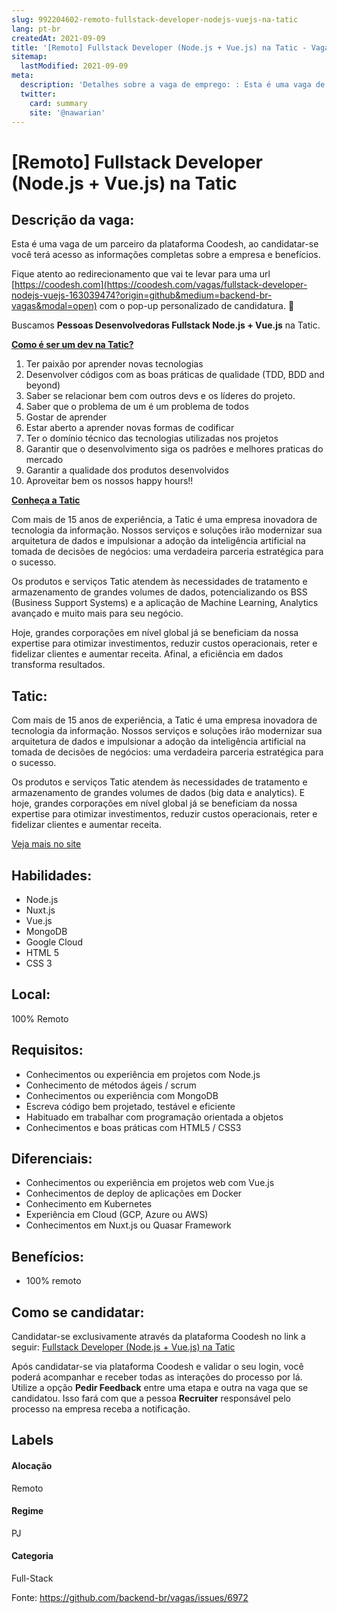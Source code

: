 ```yaml
---
slug: 992204602-remoto-fullstack-developer-nodejs-vuejs-na-tatic
lang: pt-br
createdAt: 2021-09-09
title: '[Remoto] Fullstack Developer (Node.js + Vue.js) na Tatic - Vaga de Emprego'
sitemap:
  lastModified: 2021-09-09
meta:
  description: 'Detalhes sobre a vaga de emprego: : Esta é uma vaga de um parceiro da plataforma Coodesh, ao candidatar-se você terá acesso as informações completas sobre a empresa e benefícios.  Fique atento ao redirecionamento que vai te levar para uma url [https://coodesh.com](https://coodesh.com/vagas/fullstack-developer-nodejs-vuejs-163039474?origin=github&medium=backend-br-vagas&modal=open) com o pop-up personalizado de candidatura. 👋 <p>Buscamos <strong>Pessoas Desenvolvedoras Fullstack Node.js + Vue.js</strong> na Tatic.</p> <p></p> <p><strong><ins>Como é ser um dev na Tatic?</ins></strong></p> <ol> <li>Ter paixão por aprender novas tecnologias</li> <li>Desenvolver códigos com as boas práticas de qualidade (TDD, BDD and beyond)</li> <li>Saber se relacionar bem com outros devs e os líderes do projeto.</li> <li>Saber que o problema de um é um problema de todos</li> <li>Gostar de aprender</li> <li>Estar aberto a aprender novas formas de codificar</li> <li>Ter o domínio técnico das tecnologias utilizadas nos projetos</li> <li>Garantir que o desenvolvimento siga os padrões e melhores praticas do mercado</li> <li>Garantir a qualidade dos produtos desenvolvidos</li> <li>Aproveitar bem os nossos happy hours!!</li> </ol> <p></p> <p><strong><ins>Conheça a Tatic</ins></strong></p> <p>Com mais de 15 anos de experiência, a Tatic é uma empresa inovadora de tecnologia da informação. Nossos serviços e soluções irão modernizar sua arquitetura de dados e impulsionar a adoção da inteligência artificial na tomada de decisões de negócios: uma verdadeira parceria estratégica para o sucesso.</p> <p>Os produtos e serviços Tatic atendem às necessidades de tratamento e armazenamento de grandes volumes de dados, potencializando os BSS (Business Support Systems) e a aplicação de Machine Learning, Analytics avançado e muito mais para seu negócio.</p> <p>Hoje, grandes corporações em nível global já se beneficiam da nossa expertise para otimizar investimentos, reduzir custos operacionais, reter e fidelizar clientes e aumentar receita. Afinal, a eficiência em dados transforma resultados.</p>'
  twitter:
    card: summary
    site: '@nawarian'
---
```


# [Remoto] Fullstack Developer (Node.js + Vue.js) na Tatic

## Descrição da vaga: 
Esta é uma vaga de um parceiro da plataforma Coodesh, ao candidatar-se você terá acesso as informações completas sobre a empresa e benefícios.


Fique atento ao redirecionamento que vai te levar para uma url [https://coodesh.com](https://coodesh.com/vagas/fullstack-developer-nodejs-vuejs-163039474?origin=github&medium=backend-br-vagas&modal=open) com o pop-up personalizado de candidatura. 👋
<p>Buscamos <strong>Pessoas Desenvolvedoras Fullstack Node.js + Vue.js</strong> na Tatic.</p>
<p></p>
<p><strong><ins>Como é ser um dev na Tatic?</ins></strong></p>
<ol>
<li>Ter paixão por aprender novas tecnologias</li>
<li>Desenvolver códigos com as boas práticas de qualidade (TDD, BDD and beyond)</li>
<li>Saber se relacionar bem com outros devs e os líderes do projeto.</li>
<li>Saber que o problema de um é um problema de todos</li>
<li>Gostar de aprender</li>
<li>Estar aberto a aprender novas formas de codificar</li>
<li>Ter o domínio técnico das tecnologias utilizadas nos projetos</li>
<li>Garantir que o desenvolvimento siga os padrões e melhores praticas do mercado</li>
<li>Garantir a qualidade dos produtos desenvolvidos</li>
<li>Aproveitar bem os nossos happy hours!!</li>
</ol>
<p></p>
<p><strong><ins>Conheça a Tatic</ins></strong></p>
<p>Com mais de 15 anos de experiência, a Tatic é uma empresa inovadora de tecnologia da informação. Nossos serviços e soluções irão modernizar sua arquitetura de dados e impulsionar a adoção da inteligência artificial na tomada de decisões de negócios: uma verdadeira parceria estratégica para o sucesso.</p>
<p>Os produtos e serviços Tatic atendem às necessidades de tratamento e armazenamento de grandes volumes de dados, potencializando os BSS (Business Support Systems) e a aplicação de Machine Learning, Analytics avançado e muito mais para seu negócio.</p>
<p>Hoje, grandes corporações em nível global já se beneficiam da nossa expertise para otimizar investimentos, reduzir custos operacionais, reter e fidelizar clientes e aumentar receita. Afinal, a eficiência em dados transforma resultados.</p>

## Tatic: 
 <p>Com mais de 15 anos de experiência, a Tatic é uma empresa inovadora de tecnologia da informação. Nossos serviços e soluções irão modernizar sua arquitetura de dados e impulsionar a adoção da inteligência artificial na tomada de decisões de negócios: uma verdadeira parceria estratégica para o sucesso.</p>

<p>Os produtos e serviços Tatic atendem às necessidades de tratamento e armazenamento de grandes volumes de dados (big data e analytics). E hoje, grandes corporações em nível global já se beneficiam da nossa expertise para otimizar investimentos, reduzir custos operacionais, reter e fidelizar clientes e aumentar receita.</p><a href='https://coodesh.com/empresas/tatic'>Veja mais no site</a>

 ## Habilidades: 
 - Node.js 
- Nuxt.js 
- Vue.js 
- MongoDB 
- Google Cloud 
- HTML 5 
- CSS 3
## Local: 
 100% Remoto
## Requisitos: 
 - Conhecimentos ou experiência em projetos com Node.js 
- Conhecimento de métodos ágeis / scrum 
- Conhecimentos ou experiência com MongoDB 
- Escreva código bem projetado, testável e eficiente 
- Habituado em trabalhar com programação orientada a objetos 
- Conhecimentos e boas práticas com HTML5 / CSS3
## Diferenciais: 
 - Conhecimentos ou experiência em projetos web com Vue.js 
- Conhecimentos de deploy de aplicações em Docker 
- Conhecimento em Kubernetes 
- Experiência em Cloud (GCP, Azure ou AWS) 
- Conhecimentos em Nuxt.js ou Quasar Framework
## Benefícios: 
 - 100% remoto
## Como se candidatar:
Candidatar-se exclusivamente através da plataforma Coodesh no link a seguir: [Fullstack Developer (Node.js + Vue.js) na Tatic](https://coodesh.com/vagas/fullstack-developer-nodejs-vuejs-163039474?origin=github&medium=backend-br-vagas&modal=open)


Após candidatar-se via plataforma Coodesh e validar o seu login, você poderá acompanhar e receber todas as interações do processo por lá. Utilize a opção **Pedir Feedback** entre uma etapa e outra na vaga que se candidatou. Isso fará com que a pessoa **Recruiter** responsável pelo processo na empresa receba a notificação.
## Labels
#### Alocação
Remoto
#### Regime
PJ
#### Categoria
Full-Stack

Fonte: https://github.com/backend-br/vagas/issues/6972
